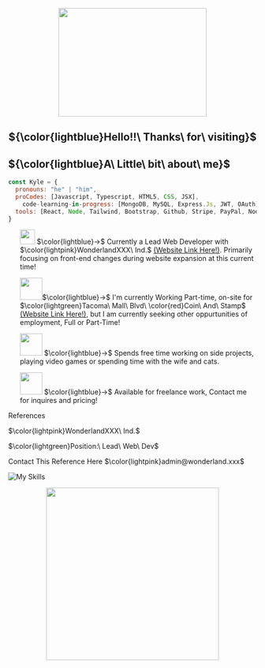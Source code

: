 <main>
<div align="center">
<img name="web-guy" src="https://media3.giphy.com/media/v1.Y2lkPTc5MGI3NjExc294cXFzYnR4djc3NWpyYWhvYjN6am93djg1dWd4cjZxNXNkc3JjZCZlcD12MV9pbnRlcm5hbF9naWZfYnlfaWQmY3Q9cw/3iyKHMIKg5VWG6qHUm/giphy.webp" width="300" height="220" frameBorder="0" class="giphy-embed"> 
</div>
</div>

<div>

<div align="center">
  <h2> 
		${\color{lightblue}Hello!!\ Thanks\ for\ visiting}$ 
	</h2>

</div>

<h2>
	${\color{lightblue}A\ Little\ bit\ about\ me}$
</h2> 

```javascript
const Kyle = {
  pronouns: "he" | "him",
  proCodes: [Javascript, Typescript, HTML5, CSS, JSX],
	code-learning-in-progress: [MongoDB, MySQL, Express.Js, JWT, OAuth],
  tools: [React, Node, Tailwind, Bootstrap, Github, Stripe, PayPal, NodeMailer, Vercel]
}
```
<ul>
	<p> <img src="https://media3.giphy.com/media/v1.Y2lkPTc5MGI3NjExdmk2cWo3MDU0NjRjc25iOWZkYzdjYXdjazZxdGU2bHFmY2JxeXcxciZlcD12MV9pbnRlcm5hbF9naWZfYnlfaWQmY3Q9cw/GrPgFtvyLlgElFiO7m/giphy.webp" width="30" height="30"> $\color{lightblue}→$ Currently a Lead Web Developer with $\color{lightpink}WonderlandXXX\ Ind.$ <a href="https://www.wonderland.xxx/">(Website Link Here!)</a>.
 Primarily focusing on front-end changes during website expansion at this current time!</p>
  <p> <img src="https://media2.giphy.com/media/LPfsx5f9o0E557pdrF/giphy.webp?cid=ecf05e47qj720loltb6odwisz3hr9dhct9nxcxu0n7nenvtj&ep=v1_gifs_related&rid=giphy.webp&ct=s" width="45" height="45">$\color{lightblue}→$ I'm currently Working Part-time, on-site for $\color{lightgreen}Tacoma\ Mall\ Blvd\ \color{red}Coin\ And\ Stamp$ <a href="https://tacomacoin.com/">(Website Link Here!)</a>, but I am currently seeking other oppurtunities of employment, Full or Part-Time!</p>
  <p> <img src="https://media2.giphy.com/media/v1.Y2lkPTc5MGI3NjExZG92a3JybWc2YjZwcTJzejhyOThyZnp4NTE1dTE2dm91NXkwNTZkdyZlcD12MV9pbnRlcm5hbF9naWZfYnlfaWQmY3Q9cw/TOSI9IqgQzzrDecyCD/giphy.webp" width="45" height="45"> $\color{lightblue}→$ Spends free time working on side projects, playing video games or spending time with the wife and cats.
  </p>
  <p> <img src="https://media4.giphy.com/media/s99VUdNNp2kzYJDq4B/200.webp?cid=790b7611d8tzx6te05mo4nhge9gzir5lgiat394strm57gc7&ep=v1_stickers_search&rid=200.webp&ct=s" width="45" height="45"> $\color{lightblue}→$ Available for freelance work, Contact me for inquires and pricing!
  </p>
</ul>
</div>



<div>
	<p>References</p>
	<section name="wonderlandxxx">
		<div>
		<p>
			$\color{lightpink}WonderlandXXX\ Ind.$
		</p>
		<p> $\color{lightgreen}Position:\ Lead\ Web\ Dev$ </p>
		</div>
		<p> Contact This Reference Here $\color{lightpink}admin@wonderland.xxx$</p>
	</section>
	<section name="next-reference">
<p></p>	
	</section>
</div>

![My Skills](https://skillicons.dev/icons?i=react)

<div align="center">

<img 
name="globe-Thing"	src="https://media0.giphy.com/media/v1.Y2lkPTc5MGI3NjExankxeGdqaTY2Yjlkb3l4eDEyeHM4OGd3ZjBpOXF3c241Njdhcmk3ZiZlcD12MV9pbnRlcm5hbF9naWZfYnlfaWQmY3Q9cw/h1QmJxwoCr19BtTkGt/giphy.webp"  width="350" height="350">

</div>


</main>
